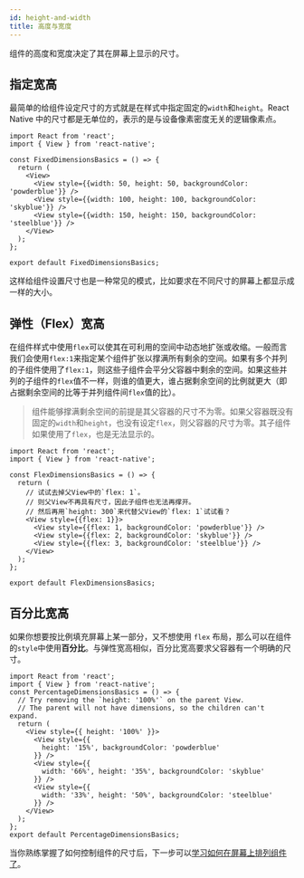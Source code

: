 ```yaml
---
id: height-and-width
title: 高度与宽度
---
```


组件的高度和宽度决定了其在屏幕上显示的尺寸。

## 指定宽高

最简单的给组件设定尺寸的方式就是在样式中指定固定的`width`和`height`。React Native 中的尺寸都是无单位的，表示的是与设备像素密度无关的逻辑像素点。

```SnackPlayer name=Height%20and%20Width
import React from 'react';
import { View } from 'react-native';

const FixedDimensionsBasics = () => {
  return (
    <View>
      <View style={{width: 50, height: 50, backgroundColor: 'powderblue'}} />
      <View style={{width: 100, height: 100, backgroundColor: 'skyblue'}} />
      <View style={{width: 150, height: 150, backgroundColor: 'steelblue'}} />
    </View>
  );
};

export default FixedDimensionsBasics;
```

这样给组件设置尺寸也是一种常见的模式，比如要求在不同尺寸的屏幕上都显示成一样的大小。

## 弹性（Flex）宽高

在组件样式中使用`flex`可以使其在可利用的空间中动态地扩张或收缩。一般而言我们会使用`flex:1`来指定某个组件扩张以撑满所有剩余的空间。如果有多个并列的子组件使用了`flex:1`，则这些子组件会平分父容器中剩余的空间。如果这些并列的子组件的`flex`值不一样，则谁的值更大，谁占据剩余空间的比例就更大（即占据剩余空间的比等于并列组件间`flex`值的比）。

> 组件能够撑满剩余空间的前提是其父容器的尺寸不为零。如果父容器既没有固定的`width`和`height`，也没有设定`flex`，则父容器的尺寸为零。其子组件如果使用了`flex`，也是无法显示的。

```SnackPlayer name=Flex%20Dimensions
import React from 'react';
import { View } from 'react-native';

const FlexDimensionsBasics = () => {
  return (
    // 试试去掉父View中的`flex: 1`。
    // 则父View不再具有尺寸，因此子组件也无法再撑开。
    // 然后再用`height: 300`来代替父View的`flex: 1`试试看？
    <View style={{flex: 1}}>
      <View style={{flex: 1, backgroundColor: 'powderblue'}} />
      <View style={{flex: 2, backgroundColor: 'skyblue'}} />
      <View style={{flex: 3, backgroundColor: 'steelblue'}} />
    </View>
  );
};

export default FlexDimensionsBasics;
```

## 百分比宽高

如果你想要按比例填充屏幕上某一部分，又不想使用 `flex` 布局，那么可以在组件的`style`中使用**百分比**。与弹性宽高相似，百分比宽高要求父容器有一个明确的尺寸。

```SnackPlayer name=Percentage%20Dimensions
import React from 'react';
import { View } from 'react-native';
const PercentageDimensionsBasics = () => {
  // Try removing the `height: '100%'` on the parent View.
  // The parent will not have dimensions, so the children can't expand.
  return (
    <View style={{ height: '100%' }}>
      <View style={{
        height: '15%', backgroundColor: 'powderblue'
      }} />
      <View style={{
        width: '66%', height: '35%', backgroundColor: 'skyblue'
      }} />
      <View style={{
        width: '33%', height: '50%', backgroundColor: 'steelblue'
      }} />
    </View>
  );
};
export default PercentageDimensionsBasics;
```

当你熟练掌握了如何控制组件的尺寸后，下一步可以[学习如何在屏幕上排列组件了](flexbox.md)。
